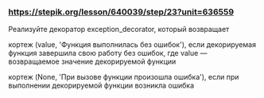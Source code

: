 ### https://stepik.org/lesson/640039/step/23?unit=636559

Реализуйте декоратор exception_decorator, который возвращает

кортеж (value, 'Функция выполнилась без ошибок'), если декорируемая функция завершила свою работу без ошибок, где value — возвращаемое значение декорируемой функции

кортеж (None, 'При вызове функции произошла ошибка'), если при выполнении декорируемой функции возникла ошибка

